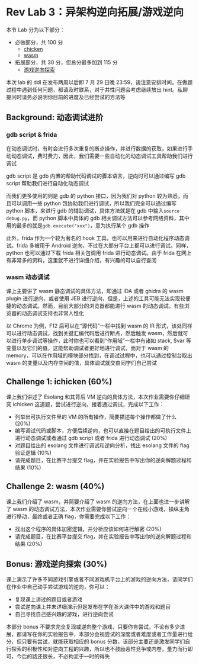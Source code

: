 # Rev Lab 3：异架构逆向拓展/游戏逆向

本节 Lab 分为以下部分：

- 必做部分，共 100 分
  - [chicken](#challenge-1-chicken-50)
  - [wasm](#challenge-2-wasm-50)
- 拓展部分，共 30 分，但总分最多加到 115 分
  - [游戏逆向探索](#bonus-30)

本次 lab 的 ddl 在发布两周以后即 7 月 29 日晚 23:59，请注意安排时间。在做题过程中遇到任何问题，都请及时联系，对于共性问题会考虑继续放出 hint。私聊提问时请务必说明你目前的进度及已经尝试的方法等

## Background: 动态调试进阶

### gdb script & frida

在动态调试时，有时会进行多次重复的断点操作，并进行数据的获取，如果进行手动动态调试，费时费力，因此，我们需要一些自动化的动态调试工具帮助我们进行调试

gdb script 是 gdb 内置的帮助代码调试的脚本语言，逆向时可以通过编写 gdb script 帮助我们进行自动化动态调试

而我们更多使用的则是 gdb 的 python 接口，因为我们对 python 较为熟悉，而且可以调用一些 python 包协助我们进行调试，所以我们完全可以通过编写 python 脚本，来进行 gdb 的辅助调试，具体方法就是在 gdb 中输入`source debug.py`，而 python 脚本中具体的 gdb 相关调试方法可以参考网络资料，其中用的最多的就是`gdb.execute("xxx")`，意为执行某个 gdb 操作

此外，frida 作为一个较为著名的 hook 工具，也可以用来进行自动化程序动态调试。frida 多被用于 Android 逆向，不过在大部分平台上都可以进行调试。同样，python 也可以通过下载 frida 相关包调用 frida 进行动态调试。由于 frida 在网上有非常多的资料，这里就不进行详细介绍，有兴趣的可以自行查阅

### wasm 动态调试

课上主要讲了 wasm 静态调试的具体方法，即通过 IDA 或者 ghidra 的 wasm plugin 进行逆向，或者使用 JEB 进行逆向，但是，上述的工具可能无法实现较便捷的动态调试。然而，目前大部分的浏览器都能进行 wasm 的动态调试，有些浏览器的动态调试支持也非常人性化

以 Chrome 为例，F12 后可以在“源代码”一栏中找到 wasm 的 IR 形式，该处同样可以进行动态调试，找到关键汇编代码后进行断点，然后触发 wasm，然后就可以进行单步调试等操作，此时你也可以看到“作用域”一栏中有诸如 stack, \$var 等变量以及它们的值，这能帮助调试者更好地进行调试，而对于 wasm 的 memory，可以在作用域的模块部分找到，在调试过程中，也可以通过控制台取出 wasm 的变量以及内存空间的值，具体调试就交由同学们自己尝试

## Challenge 1: ichicken (60%)

课上我们讲述了 Esolang 和其背后 VM 逆向的具体方法，本次作业需要你仔细研究 ichicken 这道题，尝试进行逆向，接着通过调试，完成以下工作：

- 列举出可执行文件里的 VM 的所有操作，简要描述每个操作都做了什么 (20%)
- 编写调试代码或脚本，方便后续逆向，也可以直接在题目给出的可执行文件上进行动态调试或者通过 gdb script 或者 frida 进行动态调试 (20%)
- 对题目给出的 esolang 文件进行调试和逆向分析，找出 esolang 文件的 flag 验证逻辑 (10%)
- 请完成题目，在比赛平台提交 flag，并在实验报告中写出你的逆向解题过程和结果 (10%)

## Challenge 2: wasm (40%)

课上我们介绍了 wasm，并简要介绍了 wasm 的逆向方法，在上面也进一步讲解了 wasm 的动态调试方法，本次作业需要你尝试逆向一个在线小游戏，操纵主角进行移动，最终或者正确 flag，你需要完成以下工作：

- 找出这个程序的具体加密逻辑，并分析应该如何进行解密 (20%)
- 请完成题目，在比赛平台提交 flag，并在实验报告中写出你的逆向解题过程和结果 (20%)

## Bonus: 游戏逆向探索 (30%)

课上演示了许多不同游戏引擎或者不同游戏机平台上的游戏的逆向方法，请同学们在作业中自己动手尝试游戏的逆向，你可以：

- 复现课上讲过的题目或者游戏
- 尝试逆向课上并未详细演示但是发布在学在浙大课件中的游戏和题目
- 自己寻找自己感兴趣的游戏，进行逆向尝试

本部分 bonus 不要求完全复现或逆向整个游戏，只要你肯尝试，不论有多少进展，都请写在你的实验报告中，本部分会视尝试的深度或者难度或者工作量进行给分，但只要有尝试，就能获取相应的 bonus 分数，该部分主要还是激发同学们自行探索的积极性和对逆向工程的兴趣，所以也不鼓励恶性竞争或内卷，量力而行即可，今后的路还很长，不必拘泥于一时的得失
